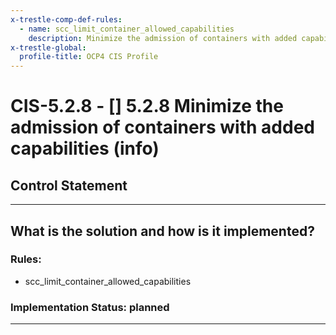 ```yaml
---
x-trestle-comp-def-rules:
  - name: scc_limit_container_allowed_capabilities
    description: Minimize the admission of containers with added capabilities (info)
x-trestle-global:
  profile-title: OCP4 CIS Profile
---
```


# CIS-5.2.8 - \[\] 5.2.8 Minimize the admission of containers with added capabilities (info)

## Control Statement

______________________________________________________________________

## What is the solution and how is it implemented?

<!-- For implementation status enter one of: implemented, partial, planned, alternative, not-applicable -->

<!-- Note that the list of rules under ### Rules: is read-only and changes will not be captured after assembly to JSON -->

<!-- Enter possible prose for implementation response at the control level here, after this comment -->

### Rules:

  - scc_limit_container_allowed_capabilities

### Implementation Status: planned

______________________________________________________________________
